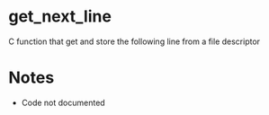 # get_next_line
C function that get and store the following line from a file descriptor

# Notes
- Code not documented
